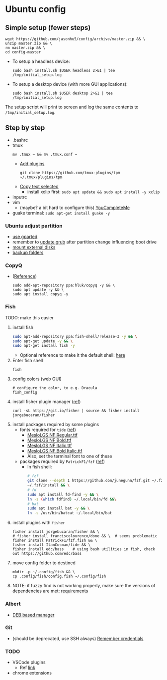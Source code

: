# Ubuntu config

## Simple setup (fewer steps)
```
wget https://github.com/jasonhu5/config/archive/master.zip && \
unzip master.zip && \
rm master.zip && \
cd config-master
```

* To setup a headless device:
  ```
  sudo bash install.sh $USER headless 2>&1 | tee /tmp/initial_setup.log
  ```
* To setup a desktop device (with more GUI applications):
  ```
  sudo bash install.sh $USER desktop 2>&1 | tee /tmp/initial_setup.log
  ```

The setup script will print to screen and log the same contents to `/tmp/initial_setup.log`.

## Step by step

* .bashrc
* tmux
    ```
    mv .tmux ~ && mv .tmux.conf ~
    ```
  * [Add plugins](https://github.com/tmux-plugins/tpm)
    ```
    git clone https://github.com/tmux-plugins/tpm ~/.tmux/plugins/tpm
    ```
  * [Copy text selected](https://unix.stackexchange.com/questions/348913/copy-selection-to-a-clipboard-in-tmux)
    * install xclip first: `sudo apt update && sudo apt install -y xclip`
* inputrc
* vim
  * (maybe? a bit hard to configure this) [YouCompleteMe](https://github.com/ycm-core/YouCompleteMe)
* guake terminal: `sudo apt-get install guake -y`

### Ubuntu adjust partition
* [use gparted](https://askubuntu.com/questions/66000/how-to-merge-partitions)
* remember to [update grub](https://askubuntu.com/questions/671788/how-to-increase-size-of-boot-partition-using-gparted) after partition change influencing boot drive
* [mount external disks](https://www.cyberciti.biz/faq/mount-drive-from-command-line-ubuntu-linux/)
* [backup folders](https://askubuntu.com/questions/302642/how-to-copy-a-directory-from-one-hard-drive-to-another-with-every-single-file)

### CopyQ
* ([Reference](https://hluk.github.io/CopyQ/))
    ```
    sudo add-apt-repository ppa:hluk/copyq -y && \
    sudo apt update -y && \
    sudo apt install copyq -y
    ```

### Fish
TODO: make this easier
1. install fish
    ```bash
    sudo apt-add-repository ppa:fish-shell/release-3 -y && \
    sudo apt-get update -y && \
    sudo apt-get install fish -y
    ```
    * Optional reference to make it the default shell: [here](https://fishshell.com/docs/current/tutorial.html#switching-to-fish)
1. Enter fish shell
    ```
    fish
    ```
1. config colors (web GUI)
    ```
    # configure the color, to e.g. Dracula
    fish_config
    ```
1. install fisher plugin manager ([ref](https://github.com/jorgebucaran/fisher))
    ```
    curl -sL https://git.io/fisher | source && fisher install jorgebucaran/fisher

    ```
1. install packages required by some plugins
    * fonts required for `tide` ([ref](https://github.com/IlanCosman/tide#fonts))
        * [MesloLGS NF Regular.ttf](https://github.com/IlanCosman/tide/blob/assets/fonts/mesloLGS_NF_regular.ttf?raw=true)
        * [MesloLGS NF Bold.ttf](https://github.com/IlanCosman/tide/blob/assets/fonts/mesloLGS_NF_bold.ttf?raw=true)
        * [MesloLGS NF Italic.ttf](https://github.com/IlanCosman/tide/blob/assets/fonts/mesloLGS_NF_italic.ttf?raw=true)
        * [MesloLGS NF Bold Italic.ttf](https://github.com/IlanCosman/tide/blob/assets/fonts/mesloLGS_NF_bold_italic.ttf?raw=true)
        * Also, set the terminal font to one of these
    * packages required by `PatrickF1/fzf` ([ref](https://github.com/PatrickF1/fzf.fish#installation))
        * In fish shell:
            ``` bash
            # fzf
            git clone --depth 1 https://github.com/junegunn/fzf.git ~/.fzf && \
            ~/.fzf/install && \
            # fd
            sudo apt install fd-find -y && \
            ln -s (which fdfind) ~/.local/bin/fd &&\
            # bat
            sudo apt install bat -y && \
            ln -s /usr/bin/batcat ~/.local/bin/bat
            ```
1. install plugins with `fisher`
    ```
    fisher install jorgebucaran/fisher && \
    # fisher install franciscolourenco/done && \  # seems problematic
    fisher install PatrickF1/fzf.fish && \
    fisher install IlanCosman/tide && \
    fisher install edc/bass    # using bash utilities in fish, check out https://github.com/edc/bass
    ```
1. move config folder to destined
    ```
    mkdir -p ~/.config/fish && \
    cp .config/fish/config.fish ~/.config/fish
    ```
1. NOTE: if fuzzy find is not working properly, make sure the versions of dependencies are met: [requirements](https://github.com/PatrickF1/fzf.fish#installation)

### Albert
* [DEB based manager](https://albertlauncher.github.io/docs/installing/)

### Git
* (should be deprecated, use SSH always) [Remember credentials](https://git-scm.com/docs/git-credential-store)

### TODO
* VSCode plugins
    * Ref [link](https://www.ubuntupit.com/best-visual-studio-code-extensions-for-programmers/)
* chrome extensions
